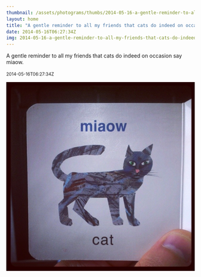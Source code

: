 ```yaml
---
thumbnail: /assets/photograms/thumbs/2014-05-16-a-gentle-reminder-to-all-my-friends-that-cats-do-indeed-on-occasion-say-miaow-.jpg
layout: home
title: "A gentle reminder to all my friends that cats do indeed on occasion say miaow."
date: 2014-05-16T06:27:34Z
img: 2014-05-16-a-gentle-reminder-to-all-my-friends-that-cats-do-indeed-on-occasion-say-miaow-.jpg
---
```


A gentle reminder to all my friends that cats do indeed on occasion say miaow.

<small>2014-05-16T06:27:34Z</small>

![A gentle reminder to all my friends that cats do indeed on occasion say miaow.](/assets/photograms/original/2014-05-16-a-gentle-reminder-to-all-my-friends-that-cats-do-indeed-on-occasion-say-miaow-.jpg)

